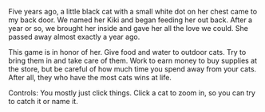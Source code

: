 Five years ago, a little black cat with a small white dot on her chest came to my back door. We named her Kiki and began feeding her out back. After a year or so, we brought her inside and gave her all the love we could. She passed away almost exactly a year ago.

This game is in honor of her. Give food and water to outdoor cats. Try to bring them in and take care of them. Work to earn money to buy supplies at the store, but be careful of how much time you spend away from your cats. After all, they who have the most cats wins at life.

Controls:
You mostly just click things. Click a cat to zoom in, so you can try to catch it or name it.